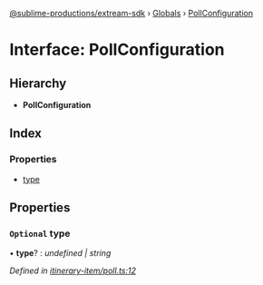 [@sublime-productions/extream-sdk](../README.md) › [Globals](../globals.md) › [PollConfiguration](pollconfiguration.md)

# Interface: PollConfiguration

## Hierarchy

* **PollConfiguration**

## Index

### Properties

* [type](pollconfiguration.md#optional-type)

## Properties

### `Optional` type

• **type**? : *undefined | string*

*Defined in [itinerary-item/poll.ts:12](https://github.com/Extream-SaaS/ex-sdk/blob/194f895/src/itinerary-item/poll.ts#L12)*

